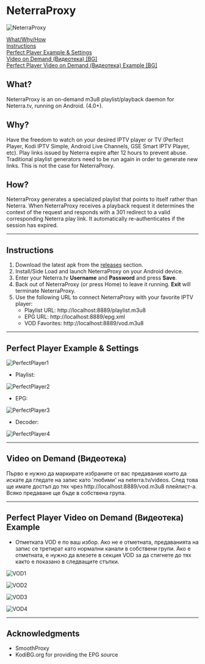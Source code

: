 # NeterraProxy

![NeterraProxy](https://raw.githubusercontent.com/sgloutnikov/NeterraProxy/master/app/src/main/res/mipmap-xxhdpi/ic_launcher.png)

[What/Why/How](#what)<br>
[Instructions](#instructions)<br>
[Perfect Player Example & Settings](https://github.com/sgloutnikov/NeterraProxy#perfect-player-example--settings)<br>
[Video on Demand (Видеотека) [BG]](https://github.com/sgloutnikov/NeterraProxy#video-on-demand-%D0%92%D0%B8%D0%B4%D0%B5%D0%BE%D1%82%D0%B5%D0%BA%D0%B0)<br>
[Perfect Player Video on Demand (Видеотека) Example [BG]](https://github.com/sgloutnikov/NeterraProxy#perfect-player-video-on-demand-%D0%92%D0%B8%D0%B4%D0%B5%D0%BE%D1%82%D0%B5%D0%BA%D0%B0-example)

## What?
NeterraProxy is an on-demand m3u8 playlist/playback daemon for Neterra.tv, running on Android. (4.0+).

## Why?
Have the freedom to watch on your desired IPTV player or TV (Perfect Player, Kodi IPTV Simple, Android Live Channels, GSE Smart IPTV Player, etc). Play links issued by Neterra expire after 12 hours to prevent abuse. Traditional playlist generators need to be run again in order to generate new links. This is not the case for NeterraProxy.

## How?
NeterraProxy generates a specialized playlist that points to itself rather than Neterra. When NeterraProxy receives a playback request it determines the context of the request and responds with a 301 redirect to a valid corresponding Neterra play link. It automatically re-authenticates if the session has expired.

---
## Instructions
1) Download the latest apk from the [releases](https://github.com/sgloutnikov/NeterraProxy/releases) section.
2) Install/Side Load and launch NeterraProxy on your Android device. 
3) Enter your Neterra.tv **Username** and **Password** and press **Save**.
4) Back out of NeterraProxy (or press Home) to leave it running. **Exit** will terminate NeterraProxy.
5) Use the following URL to connect NeterraProxy with your favorite IPTV player:
    * Playlist URL: http://localhost:8889/playlist.m3u8
    * EPG URL: http://localhost:8889/epg.xml
    * VOD Favorites: http://localhost:8889/vod.m3u8
---
## Perfect Player Example & Settings
![PerfectPlayer1](https://raw.githubusercontent.com/sgloutnikov/NeterraProxy/master/screenshots/pp1.png)

* Playlist:

![PerfectPlayer2](https://raw.githubusercontent.com/sgloutnikov/NeterraProxy/master/screenshots/pp2.png)

* EPG:

![PerfectPlayer3](https://raw.githubusercontent.com/sgloutnikov/NeterraProxy/master/screenshots/pp3.png)

* Decoder:

![PerfectPlayer4](https://raw.githubusercontent.com/sgloutnikov/NeterraProxy/master/screenshots/pp4.png)

---
## Video on Demand (Видеотека)
Първо е нужно да маркирате избраните от вас предавания които да искате да гледате на запис като 'любими' на neterra.tv/videos. След това ще имате достъп до тях чрез http://localhost:8889/vod.m3u8 плейлист-а. Всяко предаване ще бъде в собствена група. 

---
## Perfect Player Video on Demand (Видеотека) Example

* Отметката VOD е по ваш избор. Ако не е отметната, предаванията на запис се третират като нормални канали в собствени групи. Ако е отметната, е нужно да влезете в секция VOD за да стигнете до тях както е показано в следващите стъпки. 

![VOD1](https://raw.githubusercontent.com/sgloutnikov/NeterraProxy/master/screenshots/vod1.png)

![VOD2](https://raw.githubusercontent.com/sgloutnikov/NeterraProxy/master/screenshots/vod2.png)

![VOD3](https://raw.githubusercontent.com/sgloutnikov/NeterraProxy/master/screenshots/vod3.png)

![VOD4](https://raw.githubusercontent.com/sgloutnikov/NeterraProxy/master/screenshots/vod4.png)

---
## Acknowledgments
* SmoothProxy
* KodiBG.org for providing the EPG source
